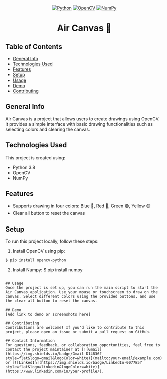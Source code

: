 <div align="center">

[![Python](https://img.shields.io/badge/Python-3.8+-blue?style=flat&logo=python)](https://www.python.org/)
[![OpenCV](https://img.shields.io/badge/OpenCV-Latest-blue?style=flat&logo=opencv)](https://opencv.org/)
[![NumPy](https://img.shields.io/badge/NumPy-Latest-blue?style=flat&logo=numpy)](https://numpy.org/)

</div>

<h1 align="center">Air Canvas 🎨</h1>

## Table of Contents
* [General Info](#general-info)
* [Technologies Used](#technologies-used)
* [Features](#features)
* [Setup](#setup)
* [Usage](#usage)
* [Demo](#demo)
* [Contributing](#contributing)


## General Info
Air Canvas is a project that allows users to create drawings using OpenCV. It provides a simple interface with basic drawing functionalities such as selecting colors and clearing the canvas.

## Technologies Used
This project is created using:
* Python 3.8
* OpenCV
* NumPy

## Features
* Supports drawing in four colors: Blue 🔵, Red 🔴, Green 🟢, Yellow 🟡
* Clear all button to reset the canvas

## Setup
To run this project locally, follow these steps:

1. Install OpenCV using pip:
```bash
$ pip install opencv-python
```
2. Install Numpy:
$ pip install numpy
```

## Usage
Once the project is set up, you can run the main script to start the Air Canvas application. Use your mouse or touchscreen to draw on the canvas. Select different colors using the provided buttons, and use the clear all button to reset the canvas.

## Demo
[Add link to demo or screenshots here]

## Contributing
Contributions are welcome! If you'd like to contribute to this project, please open an issue or submit a pull request on GitHub.

## Contact Information
For questions, feedback, or collaboration opportunities, feel free to contact the project maintainer at [![Gmail](https://img.shields.io/badge/Gmail-D14836?style=flat&logo=gmail&logoColor=white)](mailto:your-email@example.com) or [![LinkedIn](https://img.shields.io/badge/LinkedIn-0077B5?style=flat&logo=linkedin&logoColor=white)](https://www.linkedin.com/in/your-profile/).
